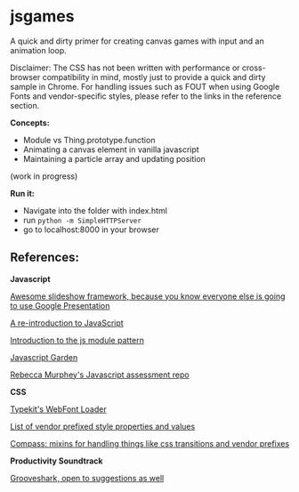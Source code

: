 jsgames
=======

A quick and dirty primer for creating canvas games with input and an animation loop.

Disclaimer: The CSS has not been written with performance or cross-browser compatibility in mind, mostly just to provide a quick and dirty sample in Chrome.  For handling issues such as FOUT when using Google Fonts and vendor-specific styles, please refer to the links in the reference section.

**Concepts:**
- Module vs Thing.prototype.function
- Animating a canvas element in vanilla javascript
- Maintaining a particle array and updating position

(work in progress)

**Run it:**
- Navigate into the folder with index.html
- run `python -m SimpleHTTPServer`
- go to localhost:8000 in your browser



References:
------------

**Javascript**

[Awesome slideshow framework, because you know everyone else is going to use Google Presentation](http://lab.hakim.se/reveal-js/)

[A re-introduction to JavaScript](https://developer.mozilla.org/en-US/docs/Web/JavaScript/A_re-introduction_to_JavaScript)

[Introduction to the js module pattern](http://www.adequatelygood.com/JavaScript-Module-Pattern-In-Depth.html)

[Javascript Garden](http://bonsaiden.github.io/JavaScript-Garden/)

[Rebecca Murphey's Javascript assessment repo](https://github.com/rmurphey/js-assessment)


**CSS**

[Typekit's WebFont Loader](https://github.com/typekit/webfontloader)

[List of vendor prefixed style properties and values](http://peter.sh/experiments/vendor-prefixed-css-property-overview/)

[Compass: mixins for handling things like css transitions and vendor prefixes](http://compass-style.org/)

**Productivity Soundtrack**

[Grooveshark, open to suggestions as well](http://grooveshark.com/#!/playlist/GSD+2+0+Brogramming+101/94418579)
